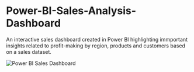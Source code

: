 # Power-BI-Sales-Analysis-Dashboard
An interactive sales dashboard created in Power BI highlighting immportant insights related to profit-making by region, products and customers based on a sales dataset.

![Power BI Sales Dashboard](https://user-images.githubusercontent.com/40296487/183345014-936eacf4-021e-4593-99ea-697ba4b242f4.png)


